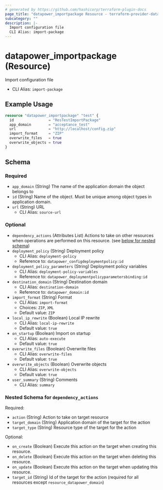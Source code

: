 ```yaml
---
# generated by https://github.com/hashicorp/terraform-plugin-docs
page_title: "datapower_importpackage Resource - terraform-provider-datapower"
subcategory: ""
description: |-
  Import configuration file
  CLI Alias: import-package
---
```


# datapower_importpackage (Resource)

Import configuration file
  - CLI Alias: `import-package`

## Example Usage

```terraform
resource "datapower_importpackage" "test" {
  id                = "ResTestImportPackage"
  app_domain        = "acceptance_test"
  url               = "http://localhost/config.zip"
  import_format     = "ZIP"
  overwrite_files   = true
  overwrite_objects = true
}
```

<!-- schema generated by tfplugindocs -->
## Schema

### Required

- `app_domain` (String) The name of the application domain the object belongs to
- `id` (String) Name of the object. Must be unique among object types in application domain.
- `url` (String) URL
  - CLI Alias: `source-url`

### Optional

- `dependency_actions` (Attributes List) Actions to take on other resources when operations are performed on this resource. (see [below for nested schema](#nestedatt--dependency_actions))
- `deployment_policy` (String) Deployment policy
  - CLI Alias: `deployment-policy`
  - Reference to: `datapower_configdeploymentpolicy:id`
- `deployment_policy_parameters` (String) Deployment policy variables
  - CLI Alias: `deployment-policy-variables`
  - Reference to: `datapower_deploymentpolicyparametersbinding:id`
- `destination_domain` (String) Destination domain
  - CLI Alias: `destination-domain`
  - Reference to: `datapower_domain:id`
- `import_format` (String) Format
  - CLI Alias: `import-format`
  - Choices: `ZIP`, `XML`
  - Default value: `ZIP`
- `local_ip_rewrite` (Boolean) Local IP rewrite
  - CLI Alias: `local-ip-rewrite`
  - Default value: `true`
- `on_startup` (Boolean) Import on startup
  - CLI Alias: `auto-execute`
  - Default value: `true`
- `overwrite_files` (Boolean) Overwrite files
  - CLI Alias: `overwrite-files`
  - Default value: `true`
- `overwrite_objects` (Boolean) Overwrite objects
  - CLI Alias: `overwrite-objects`
  - Default value: `true`
- `user_summary` (String) Comments
  - CLI Alias: `summary`

<a id="nestedatt--dependency_actions"></a>
### Nested Schema for `dependency_actions`

Required:

- `action` (String) Action to take on target resource
- `target_domain` (String) Application domain of the target for the action
- `target_type` (String) Resource type of the target for the action

Optional:

- `on_create` (Boolean) Execute this action on the target when creating this resource.
- `on_delete` (Boolean) Execute this action on the target when deleting this resource.
- `on_update` (Boolean) Execute this action on the target when updating this resource.
- `target_id` (String) Id of the target for the action (required for all resources except `resource_datapower_domain`)
